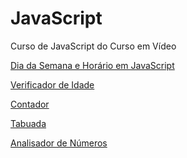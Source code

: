 # JavaScript
 Curso de JavaScript do Curso em Vídeo

 <a href="https://juninho15830.github.io/JavaScript/Exercicios%20Praticos/AulaEx01/ex016.html"> Dia da Semana e Horário em JavaScript<a>

 <a href="https://juninho15830.github.io/JavaScript/Exercicios%20Praticos/AulaEx02/ex017.html"> Verificador de Idade</a>

 <a href="https://juninho15830.github.io/JavaScript/Exercicios%20Praticos/AulaEx03/ex020.html"> Contador</a>

 <a href="https://juninho15830.github.io/JavaScript/Exercicios%20Praticos/AulaEx04/ex021.html"> Tabuada</a>
 
 <a href="https://juninho15830.github.io/JavaScript/Exercicios%20Praticos/AulaEx05/ex028.html"> Analisador de Números</a>